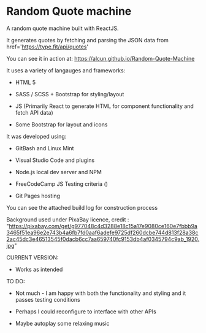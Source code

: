 # Random Quote machine

A random quote machine built with ReactJS.

It generates quotes by fetching and parsing the JSON data from href='https://type.fit/api/quotes'

You can see it in action at: https://alcun.github.io/Random-Quote-Machine

It uses a variety of langauges and frameworks:

- HTML 5

- SASS / SCSS + Bootstrap for styling/layout

- JS (Primarily React to generate HTML for component functionality and fetch API data)

- Some Bootstrap for layout and icons 

It was developed using:

- GitBash and Linux Mint

- Visual Studio Code and plugins 

- Node.js local dev server and NPM 

- FreeCodeCamp JS Testing criteria (<script src='https://cdn.freecodecamp.org/testable-projects-fcc/v1/bundle.js'></script>)

- Git Pages hosting 

You can see the attached build log for construction process

Background used under PixaBay licence, credit : "https://pixabay.com/get/g977048c4d3288e18c15a17e9080ce160e7fbbb9a3465f51ea96e2e743b4a6fb7fd0aaf6adefe9725df260dcbe744d813f28a38c2ac45dc3e46513545f0dacb6cc7aa659740fc9153db4af0345794c9ab_1920.jpg"

CURRENT VERSION:
- Works as intended

TO DO:
- Not much - I am happy with both the functionality and styling and it passes testing conditions

- Perhaps I could reconfigure to interface with other APIs 

- Maybe autoplay some relaxing music 

